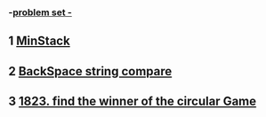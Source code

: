 ### -[problem set -](https://docs.google.com/document/d/149CrWraBpL4qzbK0V5tMD6LP8ZDzHc2B7dnFvAYjRoM/edit)
## 1 [MinStack](https://leetcode.com/problems/min-stack/description/)
## 2 [BackSpace string compare](https://leetcode.com/problems/backspace-string-compare/description/)
## 3 [1823. find the winner of the circular Game](https://leetcode.com/problems/find-the-winner-of-the-circular-game/description/)